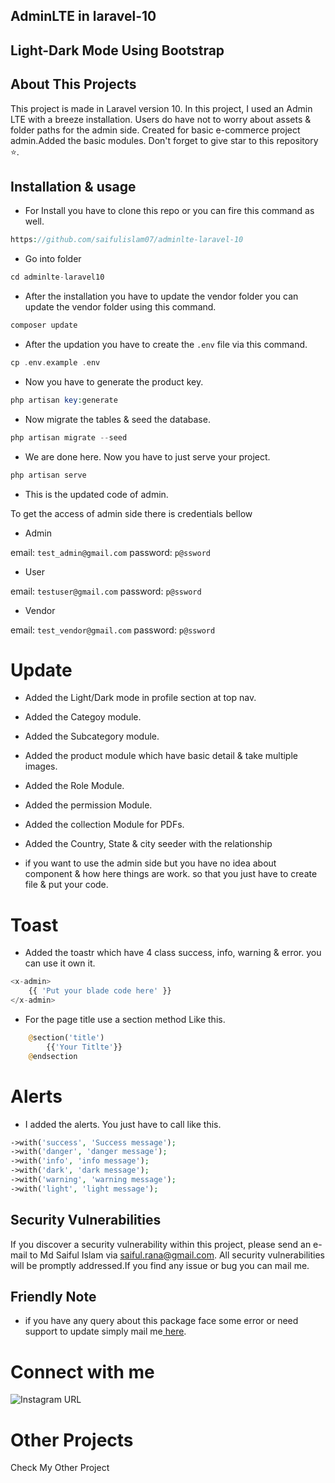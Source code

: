 ## AdminLTE in laravel-10


## Light-Dark Mode Using Bootstrap



## About This Projects

This project is made in Laravel version 10. In this project, I used an Admin LTE with a breeze installation. Users do have not to worry about assets & folder paths for the admin side. Created for basic e-commerce project admin.Added the basic modules. Don't forget to give star to this repository ⭐.




## Installation & usage
- For Install you have to clone this repo or you can fire this command as well.

```php
https://github.com/saifulislam07/adminlte-laravel-10
```

- Go into folder

```php
cd adminlte-laravel10
```

- After the installation you have to update the vendor folder you can update the vendor folder using this command.

```php
composer update
```

- After the updation you have to create the ```.env``` file via this command.

```php
cp .env.example .env
```

- Now you have to generate the product key.

```php
php artisan key:generate
```

- Now migrate the tables & seed the database.

```php
php artisan migrate --seed
```

- We are done here. Now you have to just serve your project.

```php
php artisan serve
```

- This is the updated code of admin.

To get the access of admin side there is credentials bellow

- Admin

email: ```test_admin@gmail.com```
password: ```p@ssword```

- User

email: ```testuser@gmail.com```
password: ```p@ssword```

- Vendor

email: ```test_vendor@gmail.com```
password: ```p@ssword```


# Update

- Added the Light/Dark mode in profile section at top nav.

- Added the Categoy module.

- Added the Subcategory module.

- Added the product module which have basic detail & take multiple images.

- Added the Role Module.

- Added the permission Module.

- Added the collection Module for PDFs.

- Added the Country, State & city seeder with the relationship

- if you want to use the admin side but you have no idea about component & how here things are work. so that you just have to create file & put your code.

# Toast

- Added the toastr which have 4 class success, info, warning & error. you can use it own it.

```php
<x-admin>
    {{ 'Put your blade code here' }}
</x-admin>
```

- For the page title use a section method Like this.

```php
    @section('title')
        {{'Your Titlte'}}
    @endsection
```

# Alerts

- I added the alerts. You just have to call like this.

```php
->with('success', 'Success message');
->with('danger', 'danger message');
->with('info', 'info message');
->with('dark', 'dark message');
->with('warning', 'warning message');
->with('light', 'light message');
```

## Security Vulnerabilities

If you discover a security vulnerability within this project, please send an e-mail to Md Saiful Islam via [saiful.rana@gmail.com](mailto:saiful.rana@gmail.com). All security vulnerabilities will be promptly addressed.If you find any issue or bug you can mail me.



## Friendly Note

- if you have any query about this package face some error or need support to update simply mail me<a href="mailto:saiful.rana@gmail.com"> here</a>.


# Connect with me

![Instagram URL](https://www.instagram.com/saiful0007/)

# Other Projects

Check My Other Project

